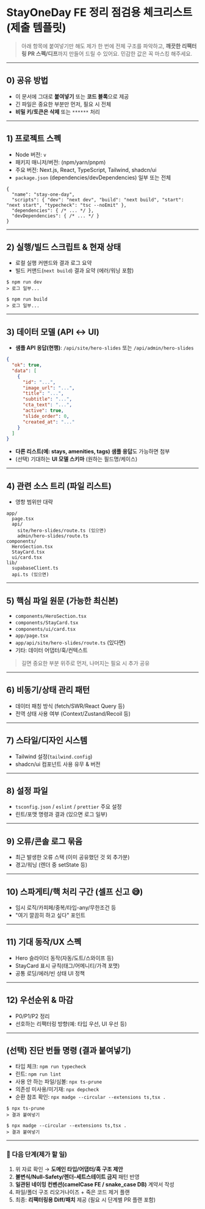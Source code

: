# StayOneDay FE 정리 점검용 체크리스트 (제출 템플릿)

> 아래 항목에 붙여넣기만 해도 제가 한 번에 전체 구조를 파악하고, **깨끗한 리팩터링 PR 스펙/디프**까지 만들어 드릴 수 있어요. 민감한 값은 꼭 마스킹 해주세요.

---

## 0) 공유 방법
- 이 문서에 그대로 **붙여넣기** 또는 **코드 블록**으로 제공
- 긴 파일은 중요한 부분만 먼저, 필요 시 전체
- **비밀 키/토큰은 삭제** 또는 `******` 처리

---

## 1) 프로젝트 스펙
- Node 버전: `v` 
- 패키지 매니저/버전: (npm/yarn/pnpm) 
- 주요 버전: Next.js, React, TypeScript, Tailwind, shadcn/ui
- `package.json` (dependencies/devDependencies) 일부 또는 전체

```
{
  "name": "stay-one-day",
  "scripts": { "dev": "next dev", "build": "next build", "start": "next start", "typecheck": "tsc --noEmit" },
  "dependencies": { /* ... */ },
  "devDependencies": { /* ... */ }
}
```

---

## 2) 실행/빌드 스크립트 & 현재 상태
- 로컬 실행 커맨드와 결과 로그 요약
- 빌드 커맨드(`next build`) 결과 요약 (에러/워닝 포함)

```
$ npm run dev
> 로그 일부...
```

```
$ npm run build
> 로그 일부...
```

---

## 3) 데이터 모델 (API ↔️ UI)
- **샘플 API 응답(현행)**: `/api/site/hero-slides` 또는 `/api/admin/hero-slides`
```json
{
  "ok": true,
  "data": [
    {
      "id": "...",
      "image_url": "...",
      "title": "...",
      "subtitle": "...",
      "cta_text": "...",
      "active": true,
      "slide_order": 0,
      "created_at": "..."
    }
  ]
}
```
- **다른 리스트(예: stays, amenities, tags) 샘플 응답**도 가능하면 첨부
- (선택) 기대하는 **UI 모델 스키마** (원하는 필드명/케이스)

---

## 4) 관련 소스 트리 (파일 리스트)
- 영항 범위만 대략
```
app/
  page.tsx
  api/
    site/hero-slides/route.ts (있으면)
    admin/hero-slides/route.ts
components/
  HeroSection.tsx
  StayCard.tsx
  ui/card.tsx
lib/
  supabaseClient.ts
  api.ts (있으면)
```

---

## 5) 핵심 파일 원문 (가능한 최신본)
- `components/HeroSection.tsx`
- `components/StayCard.tsx`
- `components/ui/card.tsx`
- `app/page.tsx`
- `app/api/site/hero-slides/route.ts` (있다면)
- 기타: 데이터 어댑터/훅/컨텍스트

> 길면 중요한 부분 위주로 먼저, 나머지는 필요 시 추가 공유

---

## 6) 비동기/상태 관리 패턴
- 데이터 패칭 방식 (fetch/SWR/React Query 등)
- 전역 상태 사용 여부 (Context/Zustand/Recoil 등)

---

## 7) 스타일/디자인 시스템
- Tailwind 설정(`tailwind.config`)
- shadcn/ui 컴포넌트 사용 유무 & 버전

---

## 8) 설정 파일
- `tsconfig.json` / `eslint` / `prettier` 주요 설정
- 린트/포맷 명령과 결과 (있으면 로그 일부)

---

## 9) 오류/콘솔 로그 묶음
- 최근 발생한 오류 스택 (이미 공유했던 것 외 추가분)
- 경고/워닝 (렌더 중 setState 등)

---

## 10) 스파게티/핵 처리 구간 (셀프 신고 😅)
- 임시 로직/카피페/중복/타입-any/무한조건 등 
- "여기 깔끔히 하고 싶다" 포인트

---

## 11) 기대 동작/UX 스펙
- Hero 슬라이더 동작(자동/도트/스와이프 등)
- StayCard 표시 규칙(태그/어메니티/가격 포맷)
- 공통 로딩/에러/빈 상태 UI 정책

---

## 12) 우선순위 & 마감
- P0/P1/P2 정리
- 선호하는 리팩터링 방향(예: 타입 우선, UI 우선 등)

---

## (선택) 진단 번들 명령 (결과 붙여넣기)
- 타입 체크: `npm run typecheck`
- 린트: `npm run lint`
- 사용 안 하는 파일/심볼: `npx ts-prune`
- 의존성 미사용/미기재: `npx depcheck`
- 순환 참조 확인: `npx madge --circular --extensions ts,tsx .`

```
$ npx ts-prune
> 결과 붙여넣기
```

```
$ npx madge --circular --extensions ts,tsx .
> 결과 붙여넣기
```

---

### 📌 다음 단계(제가 할 일)
1) 위 자료 확인 → **도메인 타입/어댑터/훅 구조 제안**
2) **불변식/Null-Safety/렌더-세트스테이트 금지** 패턴 반영
3) **일관된 네이밍 컨벤션(camelCase FE / snake_case DB)** 계약서 작성
4) 파일/폴더 구조 리오거나이즈 + 죽은 코드 제거 플랜
5) 최종: **리팩터링용 Diff/패치** 제공 (필요 시 단계별 PR 플랜 포함)
